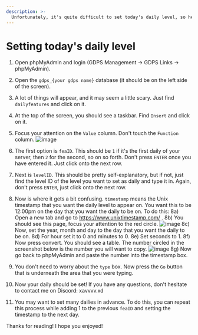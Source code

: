 ```yaml
---
description: >-
  Unfortunately, it's quite difficult to set today's daily level, so here's a step by step tutorial.
---
```


# Setting today's daily level

1. Open phpMyAdmin and login (GDPS Management -> GDPS Links -> phpMyAdmin).

2. Open the `gdps_{your gdps name}` database (it should be on the left side of the screen).

3. A lot of things will appear, and it may seem a little scary. Just find `dailyfeatures` and click on it.

4. At the top of the screen, you should see a taskbar. Find `Insert` and click on it.

5. Focus your attention on the `Value` column. Don't touch the `Function` column. ![image](https://github.com/xavwashere/community-guide/assets/97399129/bde9ef22-3a18-41df-8072-8b705ee26640)


6. The first option is `feaID`. This should be `1` if it's the first daily of your server, then `2` for the second, so on so forth. Don't press `ENTER` once you have entered it. Just click onto the next row.

7. Next is `levelID`. This should be pretty self-explanatory, but if not, just find the level ID of the level you want to set as daily and type it in. Again, don't press `ENTER`, just click onto the next row.

8. Now is where it gets a bit confusing. `timestamp` means the Unix timestamp that you want the daily level to appear on. You want this to be 12:00pm on the day that you want the daily to be on. To do this:
   8a) Open a new tab and go to https://www.unixtimestamp.com/ .
   8b) You should see this page, focus your attention to the red circle.
   ![image](https://github.com/xavwashere/community-guide/assets/97399129/bac3d1c9-e691-44d4-a697-d0d72a751c6d)
   8c) Now, set the year, month and day to the day that you want the daily to be on.
   8d) For hour set it to 0 and minutes to 0.
   8e) Set seconds to 1.
   8f) Now press convert. You should see a table. The number circled in the screenshot below is the number you will want to copy. ![image](https://github.com/xavwashere/community-guide/assets/97399129/6acc5b40-4447-49f1-99f5-69a67f6bd4dd)
   8g) Now go back to phpMyAdmin and paste the number into the timestamp box.

9. You don't need to worry about the `type` box. Now press the `Go` button that is underneath the area that you were typing.

10. Now your daily should be set! If you have any questions, don't hesitate to contact me on Discord: xavvvv.xd

11. You may want to set many dailies in advance. To do this, you can repeat this process while adding 1 to the previous `feaID` and setting the timestamp to the next day.
    
Thanks for reading! I hope you enjoyed!
